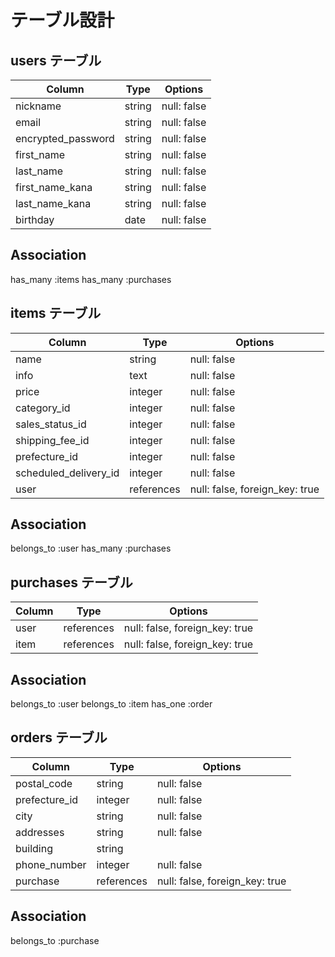 # テーブル設計

## users テーブル

| Column             | Type   | Options     |
| ------------------ | ------ | ----------- |
| nickname           | string | null: false |
| email              | string | null: false |
| encrypted_password | string | null: false |
| first_name         | string | null: false |
| last_name          | string | null: false |
| first_name_kana    | string | null: false |
| last_name_kana     | string | null: false |
| birthday           | date   | null: false |

## Association

has_many :items
has_many :purchases

## items テーブル

| Column                | Type       | Options                        |
| --------------------- | ---------- | ------------------------------ |
| name                  | string     | null: false                    |
| info                  | text       | null: false                    |
| price                 | integer    | null: false                    |
| category_id           | integer    | null: false                    |
| sales_status_id       | integer    | null: false                    |
| shipping_fee_id       | integer    | null: false                    |
| prefecture_id         | integer    | null: false                    |
| scheduled_delivery_id | integer    | null: false                    |
| user                  | references | null: false, foreign_key: true |
<!-- image → ActiveStorageで実装する -->
<!-- _idの記述があるカラムはActiveHashで追加する -->

## Association

belongs_to :user
has_many :purchases

## purchases テーブル

| Column | Type       | Options                        |
| ------ | ---------- | ------------------------------ |
| user   | references | null: false, foreign_key: true |
| item   | references | null: false, foreign_key: true |

## Association

belongs_to :user
belongs_to :item
has_one :order

## orders テーブル

| Column        | Type       | Options                        |
| ------------- | ---------- | ------------------------------ |
| postal_code   | string     | null: false                    |
| prefecture_id | integer    | null: false                    |
| city          | string     | null: false                    |
| addresses     | string     | null: false                    |
| building      | string     |                                |
| phone_number  | integer    | null: false                    |
| purchase      | references | null: false, foreign_key: true |
<!-- tokenはattr_accessorで追加する -->
<!-- _idの記述があるカラムはActiveHashで追加する -->

## Association

belongs_to :purchase

